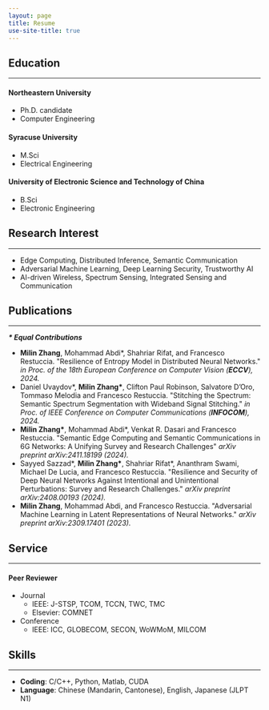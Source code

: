 ```yaml
---
layout: page
title: Resume
use-site-title: true
---
```


## Education
---

#### Northeastern University
- Ph.D. candidate
- Computer Engineering

#### Syracuse University
- M.Sci
- Electrical Engineering

#### University of Electronic Science and Technology of China
- B.Sci
- Electronic Engineering

## Research Interest
---
- Edge Computing, Distributed Inference, Semantic Communication
- Adversarial Machine Learning, Deep Learning Security, Trustworthy AI
- AI-driven Wireless, Spectrum Sensing, Integrated Sensing and Communication

## Publications

---

***\* Equal Contributions***

- **Milin Zhang**, Mohammad Abdi\*, Shahriar Rifat, and Francesco Restuccia. "Resilience of Entropy Model in Distributed Neural Networks." *in Proc. of the 18th European Conference on Computer Vision (**ECCV**), 2024.*
- Daniel Uvaydov\*, **Milin Zhang\***, Clifton Paul Robinson, Salvatore D’Oro, Tommaso Melodia and Francesco Restuccia. "Stitching the Spectrum: Semantic Spectrum Segmentation with Wideband Signal Stitching." *in Proc. of IEEE Conference on Computer Communications (**INFOCOM**), 2024.*
- **Milin Zhang\***, Mohammad Abdi\*, Venkat R. Dasari and Francesco Restuccia. "Semantic Edge Computing and Semantic Communications in 6G Networks: A Unifying Survey and Research Challenges" *arXiv preprint arXiv:2411.18199 (2024).*
- Sayyed Sazzad\*, **Milin Zhang\***, Shahriar Rifat\*, Ananthram Swami, Michael De Lucia, and Francesco Restuccia. "Resilience and Security of Deep Neural Networks Against Intentional and Unintentional Perturbations: Survey and Research Challenges." *arXiv preprint arXiv:2408.00193 (2024).*
- **Milin Zhang**, Mohammad Abdi, and Francesco Restuccia. "Adversarial Machine Learning in Latent Representations of Neural Networks." *arXiv preprint arXiv:2309.17401 (2023).*

## Service
---
#### Peer Reviewer
- Journal
    - IEEE: J-STSP, TCOM, TCCN, TWC, TMC
    - Elsevier: COMNET
- Conference
    - IEEE: ICC, GLOBECOM, SECON, WoWMoM, MILCOM

## Skills
---
- **Coding**: C/C++, Python, Matlab, CUDA
- **Language**: Chinese (Mandarin, Cantonese), English, Japanese (JLPT N1)
